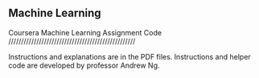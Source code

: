 Machine Learning
--------------------------------------------------
Coursera Machine Learning Assignment Code
//////////////////////////////////////////////////

Instructions and explanations are in the PDF files.
Instructions and helper code are developed by professor Andrew Ng.